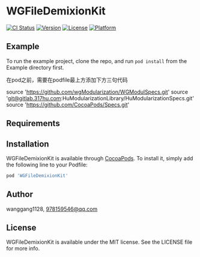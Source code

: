 # WGFileDemixionKit

[![CI Status](https://img.shields.io/travis/wanggang1128/WGFileDemixionKit.svg?style=flat)](https://travis-ci.org/wanggang1128/WGFileDemixionKit)
[![Version](https://img.shields.io/cocoapods/v/WGFileDemixionKit.svg?style=flat)](https://cocoapods.org/pods/WGFileDemixionKit)
[![License](https://img.shields.io/cocoapods/l/WGFileDemixionKit.svg?style=flat)](https://cocoapods.org/pods/WGFileDemixionKit)
[![Platform](https://img.shields.io/cocoapods/p/WGFileDemixionKit.svg?style=flat)](https://cocoapods.org/pods/WGFileDemixionKit)

## Example

To run the example project, clone the repo, and run `pod install` from the Example directory first.

在pod之前，需要在podfile最上方添加下方三句代码

source 'https://github.com/wgModularization/WGModulSpecs.git'
source 'git@gitlab.317hu.com:HuModularizationLibrary/HuModularizationSpecs.git'
source 'https://github.com/CocoaPods/Specs.git'

## Requirements

## Installation

WGFileDemixionKit is available through [CocoaPods](https://cocoapods.org). To install
it, simply add the following line to your Podfile:

```ruby
pod 'WGFileDemixionKit'
```

## Author

wanggang1128, 978159546@qq.com

## License

WGFileDemixionKit is available under the MIT license. See the LICENSE file for more info.
